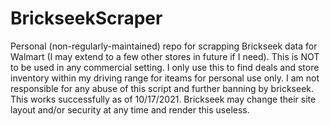 # BrickseekScraper
Personal (non-regularly-maintained) repo for scrapping Brickseek data for Walmart (I may extend to a few other stores in future if I need).
This is NOT to be used in any commercial setting. I only use this to find deals and  store inventory within my driving range for iteams for personal use only.
I am not responsible for any abuse of this script and further banning by brickseek.
This works successfully as of 10/17/2021. Brickseek may change their site layout and/or security at any time and render this useless.
